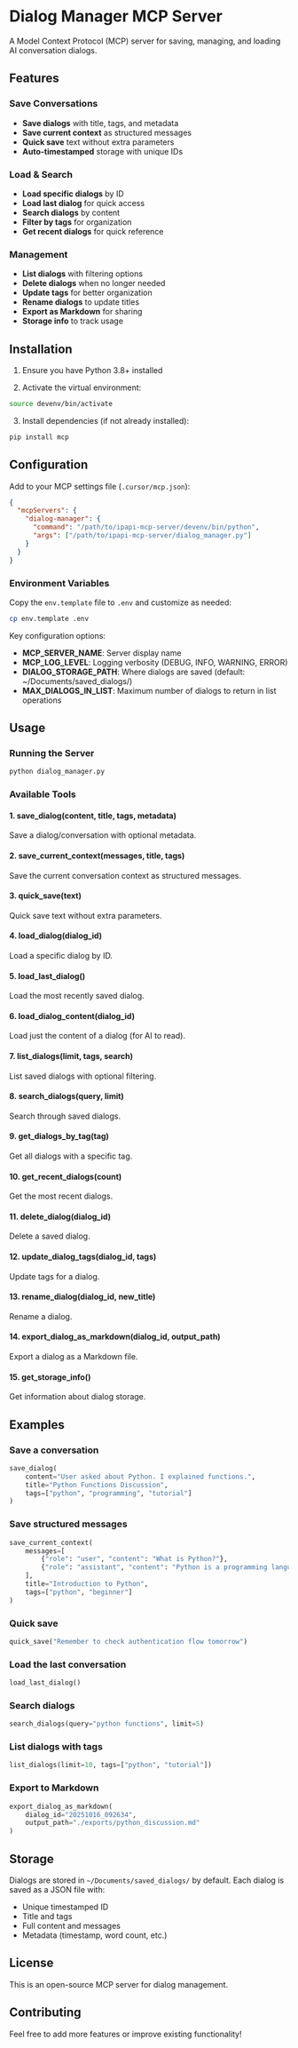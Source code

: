 # Dialog Manager MCP Server

A Model Context Protocol (MCP) server for saving, managing, and loading AI conversation dialogs.

## Features

### Save Conversations
- **Save dialogs** with title, tags, and metadata
- **Save current context** as structured messages
- **Quick save** text without extra parameters
- **Auto-timestamped** storage with unique IDs

### Load & Search
- **Load specific dialogs** by ID
- **Load last dialog** for quick access
- **Search dialogs** by content
- **Filter by tags** for organization
- **Get recent dialogs** for quick reference

### Management
- **List dialogs** with filtering options
- **Delete dialogs** when no longer needed
- **Update tags** for better organization
- **Rename dialogs** to update titles
- **Export as Markdown** for sharing
- **Storage info** to track usage

## Installation

1. Ensure you have Python 3.8+ installed

2. Activate the virtual environment:
```bash
source devenv/bin/activate
```

3. Install dependencies (if not already installed):
```bash
pip install mcp
```

## Configuration

Add to your MCP settings file (`.cursor/mcp.json`):

```json
{
  "mcpServers": {
    "dialog-manager": {
      "command": "/path/to/ipapi-mcp-server/devenv/bin/python",
      "args": ["/path/to/ipapi-mcp-server/dialog_manager.py"]
    }
  }
}
```

### Environment Variables

Copy the `env.template` file to `.env` and customize as needed:

```bash
cp env.template .env
```

Key configuration options:

- **MCP_SERVER_NAME**: Server display name
- **MCP_LOG_LEVEL**: Logging verbosity (DEBUG, INFO, WARNING, ERROR)
- **DIALOG_STORAGE_PATH**: Where dialogs are saved (default: ~/Documents/saved_dialogs/)
- **MAX_DIALOGS_IN_LIST**: Maximum number of dialogs to return in list operations

## Usage

### Running the Server

```bash
python dialog_manager.py
```

### Available Tools

#### 1. save_dialog(content, title, tags, metadata)
Save a dialog/conversation with optional metadata.

#### 2. save_current_context(messages, title, tags)
Save the current conversation context as structured messages.

#### 3. quick_save(text)
Quick save text without extra parameters.

#### 4. load_dialog(dialog_id)
Load a specific dialog by ID.

#### 5. load_last_dialog()
Load the most recently saved dialog.

#### 6. load_dialog_content(dialog_id)
Load just the content of a dialog (for AI to read).

#### 7. list_dialogs(limit, tags, search)
List saved dialogs with optional filtering.

#### 8. search_dialogs(query, limit)
Search through saved dialogs.

#### 9. get_dialogs_by_tag(tag)
Get all dialogs with a specific tag.

#### 10. get_recent_dialogs(count)
Get the most recent dialogs.

#### 11. delete_dialog(dialog_id)
Delete a saved dialog.

#### 12. update_dialog_tags(dialog_id, tags)
Update tags for a dialog.

#### 13. rename_dialog(dialog_id, new_title)
Rename a dialog.

#### 14. export_dialog_as_markdown(dialog_id, output_path)
Export a dialog as a Markdown file.

#### 15. get_storage_info()
Get information about dialog storage.

## Examples

### Save a conversation
```python
save_dialog(
    content="User asked about Python. I explained functions.",
    title="Python Functions Discussion",
    tags=["python", "programming", "tutorial"]
)
```

### Save structured messages
```python
save_current_context(
    messages=[
        {"role": "user", "content": "What is Python?"},
        {"role": "assistant", "content": "Python is a programming language..."}
    ],
    title="Introduction to Python",
    tags=["python", "beginner"]
)
```

### Quick save
```python
quick_save("Remember to check authentication flow tomorrow")
```

### Load the last conversation
```python
load_last_dialog()
```

### Search dialogs
```python
search_dialogs(query="python functions", limit=5)
```

### List dialogs with tags
```python
list_dialogs(limit=10, tags=["python", "tutorial"])
```

### Export to Markdown
```python
export_dialog_as_markdown(
    dialog_id="20251016_092634",
    output_path="./exports/python_discussion.md"
)
```

## Storage

Dialogs are stored in `~/Documents/saved_dialogs/` by default. Each dialog is saved as a JSON file with:
- Unique timestamped ID
- Title and tags
- Full content and messages
- Metadata (timestamp, word count, etc.)

## License

This is an open-source MCP server for dialog management.

## Contributing

Feel free to add more features or improve existing functionality!
